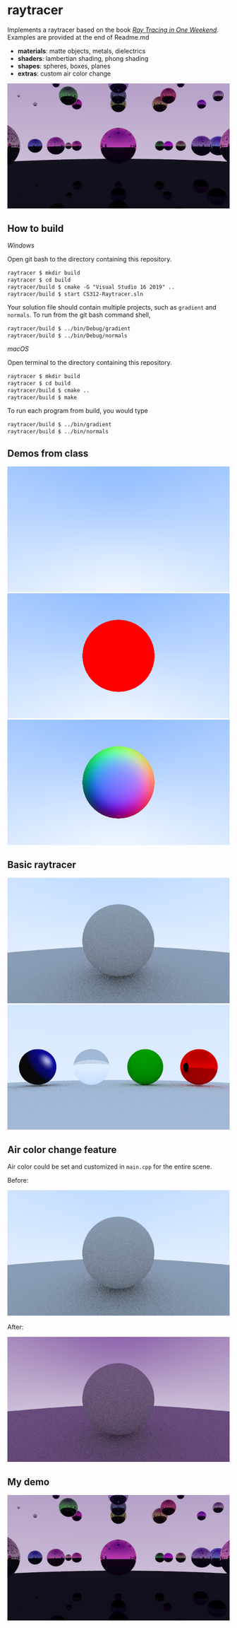 # raytracer

Implements a raytracer based on the book [_Ray Tracing in One Weekend_](https://raytracing.github.io/books/RayTracingInOneWeekend.html). Examples are provided at the end of Readme.md
- **materials**: matte objects, metals, dielectrics
- **shaders**: lambertian shading, phong shading 
- **shapes**: spheres, boxes, planes
- **extras**: custom air color change

![Combined functions](images/myspace.png)

## How to build

*Windows*

Open git bash to the directory containing this repository.

```
raytracer $ mkdir build
raytracer $ cd build
raytracer/build $ cmake -G "Visual Studio 16 2019" ..
raytracer/build $ start CS312-Raytracer.sln
```

Your solution file should contain multiple projects, such as `gradient` and `normals`.
To run from the git bash command shell, 

```
raytracer/build $ ../bin/Debug/gradient
raytracer/build $ ../bin/Debug/normals
```

*macOS*

Open terminal to the directory containing this repository.

```
raytracer $ mkdir build
raytracer $ cd build
raytracer/build $ cmake ..
raytracer/build $ make
```

To run each program from build, you would type

```
raytracer/build $ ../bin/gradient
raytracer/build $ ../bin/normals
```

## Demos from class
![Gradient](images/gradient.png)
![Silhouette](images/silhouette.png)
![Normals](images/normals.png)

## Basic raytracer
![Basic](images/basic.png)
![Some materials](images/materials.png)

## Air color change feature
Air color could be set and customized in ```main.cpp``` for the entire scene.

Before:

![Basic](images/basic.png)

After:

![Basic with a feature](images/basic_feature.png)

## My demo
![Combined functions](images/myspace.png)

